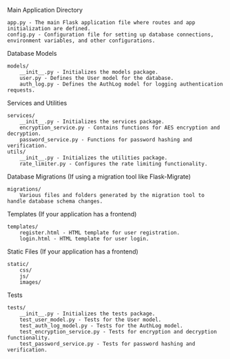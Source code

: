 Main Application Directory

    app.py - The main Flask application file where routes and app initialization are defined.
    config.py - Configuration file for setting up database connections, environment variables, and other configurations.

Database Models

    models/
        __init__.py - Initializes the models package.
        user.py - Defines the User model for the database.
        auth_log.py - Defines the AuthLog model for logging authentication requests.

Services and Utilities

    services/
        __init__.py - Initializes the services package.
        encryption_service.py - Contains functions for AES encryption and decryption.
        password_service.py - Functions for password hashing and verification.
    utils/
        __init__.py - Initializes the utilities package.
        rate_limiter.py - Configures the rate limiting functionality.

Database Migrations (If using a migration tool like Flask-Migrate)

    migrations/
        Various files and folders generated by the migration tool to handle database schema changes.

Templates (If your application has a frontend)

    templates/
        register.html - HTML template for user registration.
        login.html - HTML template for user login.

Static Files (If your application has a frontend)

    static/
        css/
        js/
        images/

Tests

    tests/
        __init__.py - Initializes the tests package.
        test_user_model.py - Tests for the User model.
        test_auth_log_model.py - Tests for the AuthLog model.
        test_encryption_service.py - Tests for encryption and decryption functionality.
        test_password_service.py - Tests for password hashing and verification.
